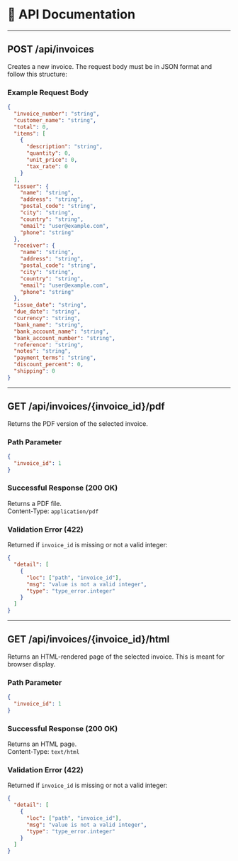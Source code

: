 # 📘 API Documentation

---

## POST /api/invoices

Creates a new invoice. The request body must be in JSON format and follow this structure:

### Example Request Body

```json
{
  "invoice_number": "string",
  "customer_name": "string",
  "total": 0,
  "items": [
    {
      "description": "string",
      "quantity": 0,
      "unit_price": 0,
      "tax_rate": 0
    }
  ],
  "issuer": {
    "name": "string",
    "address": "string",
    "postal_code": "string",
    "city": "string",
    "country": "string",
    "email": "user@example.com",
    "phone": "string"
  },
  "receiver": {
    "name": "string",
    "address": "string",
    "postal_code": "string",
    "city": "string",
    "country": "string",
    "email": "user@example.com",
    "phone": "string"
  },
  "issue_date": "string",
  "due_date": "string",
  "currency": "string",
  "bank_name": "string",
  "bank_account_name": "string",
  "bank_account_number": "string",
  "reference": "string",
  "notes": "string",
  "payment_terms": "string",
  "discount_percent": 0,
  "shipping": 0
}
```

---

## GET /api/invoices/{invoice_id}/pdf

Returns the PDF version of the selected invoice.

### Path Parameter

```json
{
  "invoice_id": 1
}
```

### Successful Response (200 OK)

Returns a PDF file.  
Content-Type: `application/pdf`

### Validation Error (422)

Returned if `invoice_id` is missing or not a valid integer:

```json
{
  "detail": [
    {
      "loc": ["path", "invoice_id"],
      "msg": "value is not a valid integer",
      "type": "type_error.integer"
    }
  ]
}
```

---

## GET /api/invoices/{invoice_id}/html

Returns an HTML-rendered page of the selected invoice. This is meant for browser display.

### Path Parameter

```json
{
  "invoice_id": 1
}
```

### Successful Response (200 OK)

Returns an HTML page.  
Content-Type: `text/html`

### Validation Error (422)

Returned if `invoice_id` is missing or not a valid integer:

```json
{
  "detail": [
    {
      "loc": ["path", "invoice_id"],
      "msg": "value is not a valid integer",
      "type": "type_error.integer"
    }
  ]
}
```